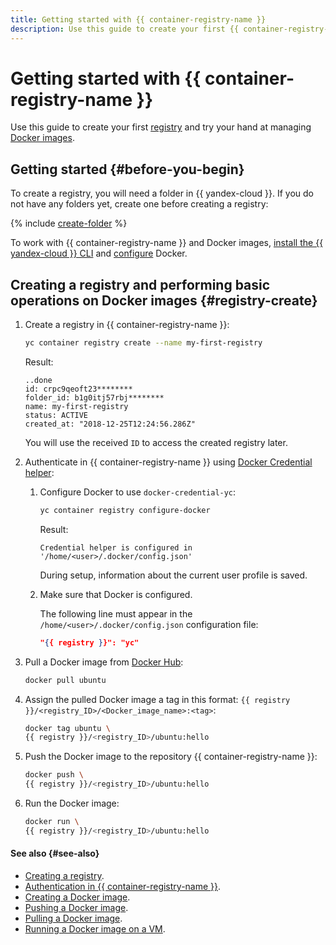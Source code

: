 ```yaml
---
title: Getting started with {{ container-registry-name }}
description: Use this guide to create your first {{ container-registry-name }} registry and try your hand at managing Docker images.
---
```


# Getting started with {{ container-registry-name }}

Use this guide to create your first [registry](../concepts/registry.md) and try your hand at managing [Docker images](../concepts/docker-image.md).

## Getting started {#before-you-begin}

To create a registry, you will need a folder in {{ yandex-cloud }}. If you do not have any folders yet, create one before creating a registry:

{% include [create-folder](../../_includes/create-folder.md) %}

To work with {{ container-registry-name }} and Docker images, [install the {{ yandex-cloud }} CLI](../../cli/operations/install-cli.md) and [configure](../operations/configure-docker.md) Docker.

## Creating a registry and performing basic operations on Docker images {#registry-create}

1. Create a registry in {{ container-registry-name }}:

   ```bash
   yc container registry create --name my-first-registry
   ```

   Result:

   ```text
   ..done
   id: crpc9qeoft23********
   folder_id: b1g0itj57rbj********
   name: my-first-registry
   status: ACTIVE
   created_at: "2018-12-25T12:24:56.286Z"
   ```

   You will use the received `ID` to access the created registry later.
1. Authenticate in {{ container-registry-name }} using [Docker Credential helper](../operations/authentication.md#cred-helper):
   1. Configure Docker to use `docker-credential-yc`:

      ```bash
      yc container registry configure-docker
      ```

      Result:

      ```text
      Credential helper is configured in '/home/<user>/.docker/config.json'
      ```

      During setup, information about the current user profile is saved.
   1. Make sure that Docker is configured.

      The following line must appear in the `/home/<user>/.docker/config.json` configuration file:

      ```json
      "{{ registry }}": "yc"
      ```

1. Pull a Docker image from [Docker Hub](https://hub.docker.com):

   ```bash
   docker pull ubuntu
   ```

1. Assign the pulled Docker image a tag in this format: `{{ registry }}/<registry_ID>/<Docker_image_name>:<tag>`:

   ```bash
   docker tag ubuntu \
   {{ registry }}/<registry_ID>/ubuntu:hello
   ```

1. Push the Docker image to the repository {{ container-registry-name }}:

   ```bash
   docker push \
   {{ registry }}/<registry_ID>/ubuntu:hello
   ```

1. Run the Docker image:

   ```bash
   docker run \
   {{ registry }}/<registry_ID>/ubuntu:hello
   ```

#### See also {#see-also}

* [Creating a registry](../operations/registry/registry-create.md).
* [Authentication in {{ container-registry-name }}](../operations/authentication.md).
* [Creating a Docker image](../operations/docker-image/docker-image-create.md).
* [Pushing a Docker image](../operations/docker-image/docker-image-push.md).
* [Pulling a Docker image](../operations/docker-image/docker-image-pull.md).
* [Running a Docker image on a VM](../tutorials/index.md).